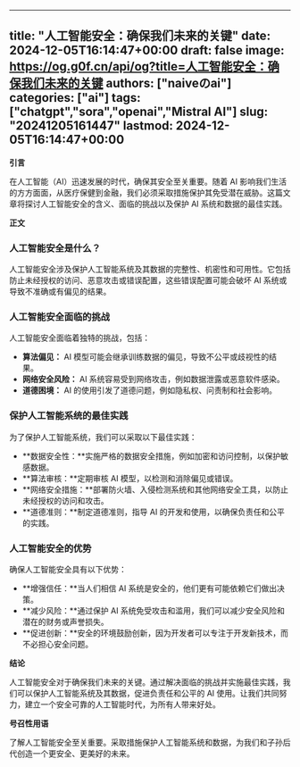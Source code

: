 
---
title: "人工智能安全：确保我们未来的关键"
date: 2024-12-05T16:14:47+00:00
draft: false
image: https://og.g0f.cn/api/og?title=人工智能安全：确保我们未来的关键
authors: ["naiveのai"]
categories: ["ai"]
tags: ["chatgpt","sora","openai","Mistral AI"]
slug: "20241205161447"
lastmod: 2024-12-05T16:14:47+00:00
---
**引言**

在人工智能（AI）迅速发展的时代，确保其安全至关重要。随着 AI 影响我们生活的方方面面，从医疗保健到金融，我们必须采取措施保护其免受潜在威胁。这篇文章将探讨人工智能安全的含义、面临的挑战以及保护 AI 系统和数据的最佳实践。

**正文**

### 人工智能安全是什么？

人工智能安全涉及保护人工智能系统及其数据的完整性、机密性和可用性。它包括防止未经授权的访问、恶意攻击或错误配置，这些错误配置可能会破坏 AI 系统或导致不准确或有偏见的结果。

### 人工智能安全面临的挑战

人工智能安全面临着独特的挑战，包括：

- **算法偏见：** AI 模型可能会继承训练数据的偏见，导致不公平或歧视性的结果。
- **网络安全风险：** AI 系统容易受到网络攻击，例如数据泄露或恶意软件感染。
- **道德困境：** AI 的使用引发了道德问题，例如隐私权、问责制和社会影响。

### 保护人工智能系统的最佳实践

为了保护人工智能系统，我们可以采取以下最佳实践：

- **数据安全性：**实施严格的数据安全措施，例如加密和访问控制，以保护敏感数据。
- **算法审核：**定期审核 AI 模型，以检测和消除偏见或错误。
- **网络安全措施：**部署防火墙、入侵检测系统和其他网络安全工具，以防止未经授权的访问和攻击。
- **道德准则：**制定道德准则，指导 AI 的开发和使用，以确保负责任和公平的实践。

### 人工智能安全的优势

确保人工智能安全具有以下优势：

- **增强信任：**当人们相信 AI 系统是安全的，他们更有可能依赖它们做出决策。
- **减少风险：**通过保护 AI 系统免受攻击和滥用，我们可以减少安全风险和潜在的财务或声誉损失。
- **促进创新：**安全的环境鼓励创新，因为开发者可以专注于开发新技术，而不必担心安全问题。

**结论**

人工智能安全对于确保我们未来的关键。通过解决面临的挑战并实施最佳实践，我们可以保护人工智能系统及其数据，促进负责任和公平的 AI 使用。让我们共同努力，建立一个安全可靠的人工智能时代，为所有人带来好处。

**号召性用语**

了解人工智能安全至关重要。采取措施保护人工智能系统和数据，为我们和子孙后代创造一个更安全、更美好的未来。